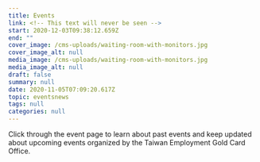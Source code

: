 ```yaml
---
title: Events
link: <!-- This text will never be seen -->
start: 2020-12-03T09:38:12.659Z
end: ""
cover_image: /cms-uploads/waiting-room-with-monitors.jpg
cover_image_alt: null
media_image: /cms-uploads/waiting-room-with-monitors.jpg
media_image_alt: null
draft: false
summary: null
date: 2020-11-05T07:09:20.617Z
topic: eventsnews
tags: null
categories: null
---
```

Click through the event page to learn about past events and keep updated about upcoming events organized by the Taiwan Employment Gold Card Office.